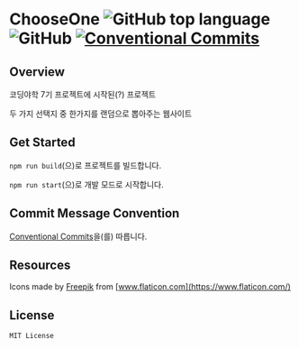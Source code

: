 # ChooseOne ![GitHub top language](https://img.shields.io/github/languages/top/SkyLightQP/ChooseOne) ![GitHub](https://img.shields.io/github/license/SkyLightQP/ChooseOne) [![Conventional Commits](https://img.shields.io/badge/Conventional%20Commits-1.0.0-yellow.svg)](https://conventionalcommits.org)

## Overview
코딩야학 7기 프로젝트에 시작된(?) 프로젝트

두 가지 선택지 중 한가지를 랜덤으로 뽑아주는 웹사이트

## Get Started
`npm run build`(으)로 프로젝트를 빌드합니다.

`npm run start`(으)로 개발 모드로 시작합니다.

## Commit Message Convention
[Conventional Commits](https://www.conventionalcommits.org/en/v1.0.0/)을(를) 따릅니다.

## Resources
Icons made by [Freepik](https://www.flaticon.com/authors/freepik) from [www.flaticon.com](https://www.flaticon.com/)

## License
`MIT License`